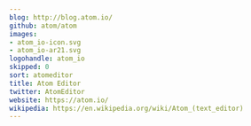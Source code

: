 ```yaml
---
blog: http://blog.atom.io/
github: atom/atom
images:
- atom_io-icon.svg
- atom_io-ar21.svg
logohandle: atom_io
skipped: 0
sort: atomeditor
title: Atom Editor
twitter: AtomEditor
website: https://atom.io/
wikipedia: https://en.wikipedia.org/wiki/Atom_(text_editor)
---
```

